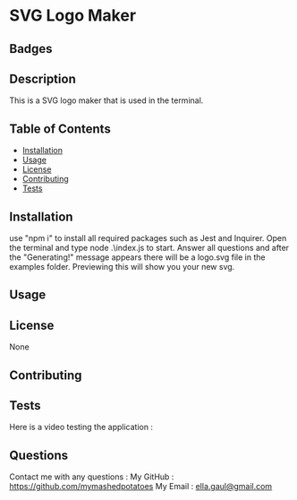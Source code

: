 # SVG Logo Maker


  ## Badges
  

  ## Description
  This is a SVG logo maker that is used in the terminal.

  ## Table of Contents
  - [Installation](#install)
  - [Usage](#usage)
  - [License](#license)
  - [Contributing](#contribute)
  - [Tests](#tests)

  <a name="install"></a>
  ## Installation
  use "npm i" to install all required packages such as Jest and Inquirer. Open the terminal and type node .\index.js to start. Answer all questions and after the "Generating!" message appears there will be a logo.svg file in the examples folder.  Previewing this will show you your new svg.

  <a name="usage"></a>
  ## Usage
  

  <a name="license"></a>
  ## License
  None

  

  
  

  <a name="contribute"></a>
  ## Contributing
  

  <a name="tests"></a>
  ## Tests
  Here is a video testing the application : 

  ## Questions
  Contact me with any questions :
  My GitHub : <a>https://github.com/mymashedpotatoes</a>
  My Email : ella.gaul@gmail.com
